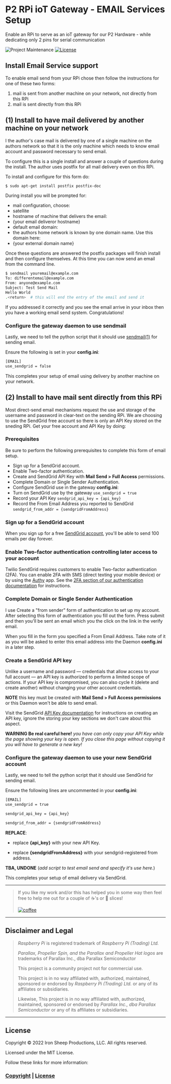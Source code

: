# P2 RPi ioT Gateway - EMAIL Services Setup

Enable an RPi to serve as an ioT gateway for our P2 Hardware - while dedicating only 2 pins for serial communication

![Project Maintenance][maintenance-shield]
[![License][license-shield]](LICENSE)

## Install Email Service support

To enable email send from your RPi chose then follow the instructions for one of these two forms:

1. mail is sent from another machine on your network, not directly from this RPi
1. mail is sent directly from this RPi

## (1) Install to have mail delivered by another machine on your network

I the author's case mail is delivered by one of a single machine on the authors network so that it is the only machine which needs to know email account and password necessary to send email.

To configure this is a single install and answer a couple of questions during the install.  The author uses postfix for all mail delivery even on this RPi.

To install and configure for this form do:

```bash
$ sudo apt-get install postfix postfix-doc
```

During install you will be prompted for:

- mail configuration, choose:
 - satellite
- hostname of machine that delivers the email:
 - {your email deliveror hostname}
- default email domain:
 - the authors home network is known by one domain name. Use this domain here:
 - {your external domain name}

Once these questions are answered the postfix packages will finish install and then configure themselves. At this time you can now send an email from the command line.

```bash
$ sendmail youremail@example.com
To: differentemail@example.com
From: anyone@example.com
Subject: Test Send Mail
Hello World
.<return>  # this will end the entry of the email and send it
```

If you addressed it correctly and you see the email arrive in your inbox then you have a working email send system. Congratulations!

### Configure the gateway daemon to use sendmail

Lastly, we need to tell the python script that it should use [sendmail(1)](http://manpages.ubuntu.com/manpages/trusty/man1/citmail.1.html) for sending email.

Ensure the following is set in your **config.ini**:

```bash
[EMAIL]
use_sendgrid = false
```

This completes your setup of email using delivery by another machine on your network.

## (2) Install to have mail sent directly from this RPi

Most direct-send email mechanisms request the use and storage of the username and password in clear-text on the sending RPi.  We are choosing to use the SendGrid free account so there is only an API Key stored on the sneding RPi.  Get your free account and API Key by doing:

### Prerequisites

Be sure to perform the following prerequisites to complete this form of email setup.

- Sign up for a SendGrid account.
- Enable Two-factor authentication.
- Create and SendGrid API Key with **Mail Send > Full Access** permissions.
- Complete Domain or Single Sender Authentication.
- Configure SendGrid use in the gateway **config.ini**:
 - Turn on SendGrid use by the gateway `use_sendgrid = true`
 - Record your API Key `sendgrid_api_key = {api_key}`
 - Record the From Email Address you reported to SendGrid `sendgrid_from_addr = {sendgridFromAddress}`

### Sign up for a SendGrid account

When you sign up for a free [SendGrid account](https://signup.sendgrid.com/), you'll be able to send 100 emails per day forever.

### Enable Two-factor authentication controlling later access to your account

Twilio SendGrid requires customers to enable Two-factor authentication (2FA). You can enable 2FA with SMS (direct texting your mobile device) or by using the [Authy](https://authy.com/) app. See the [2FA section of our authentication documentation](https://docs.sendgrid.com/ui/account-and-settings/two-factor-authentication) for instructions.

### Complete Domain or Single Sender Authentication

I use Create a "from sender" form of authentication to set up my account. After selecting this form of authentication you fill out the form. Press submit and then you'll be sent an email which you the click on the link in the verify email.

When you fill in the form you specified a From Email Address. Take note of it as you will be asked to enter this email address into the Daemon **config.ini** in a later step.

### Create a SendGrid API key

Unlike a username and password — credentials that allow access to your full account — an API key is authorized to perform a limited scope of actions. If your API key is compromised, you can also cycle it (delete and create another) without changing your other account credentials.

**NOTE** this key must be created with **Mail Send > Full Access permissions** or this Daemon won't be able to send email.

Visit the SendGrid [API Key documentation](https://docs.sendgrid.com/ui/account-and-settings/api-keys) for instructions on creating an API key, ignore the storing your key sections we don't care about this aspect.

**WARNING Be real careful here!** *you have can only copy your API Key while the page showing your key is open. If you close this page without copying it you will have to generate a new key!*

### Configure the gateway daemon to use your new SendGrid account

Lastly, we need to tell the python script that it should use SendGrid for sending email.

Ensure the following lines are uncommented in your **config.ini**:

```bash
[EMAIL]
use_sendgrid = true

sendgrid_api_key = {api_key}

sendgrid_from_addr = {sendgridFromAddress}
```

**REPLACE**:

- replace **{api_key}** with your new API Key.

- replace **{sendgridFromAddress}** with your sendgrid-registered from address.

**TBA, UNDONE** (*add script to test email send and specify it's use here.*)

This completes your setup of email delivery via SendGrid.

---

> If you like my work and/or this has helped you in some way then feel free to help me out for a couple of :coffee:'s or :pizza: slices!
>
> [![coffee](https://www.buymeacoffee.com/assets/img/custom_images/black_img.png)](https://www.buymeacoffee.com/ironsheep)

---

## Disclaimer and Legal

> *Raspberry Pi* is registered trademark of *Raspberry Pi (Trading) Ltd.*
>
> *Parallax, Propeller Spin, and the Parallax and Propeller Hat logos* are trademarks of Parallax Inc., dba Parallax Semiconductor
>
> This project is a community project not for commercial use.
>
> This project is in no way affiliated with, authorized, maintained, sponsored or endorsed by *Raspberry Pi (Trading) Ltd.* or any of its affiliates or subsidiaries.
>
> Likewise, This project is in no way affiliated with, authorized, maintained, sponsored or endorsed by *Parallax Inc., dba Parallax Semiconductor* or any of its affiliates or subsidiaries.

---

## License

Copyright © 2022 Iron Sheep Productions, LLC. All rights reserved.

Licensed under the MIT License.

Follow these links for more information:

### [Copyright](copyright) | [License](LICENSE)

[maintenance-shield]: https://img.shields.io/badge/maintainer-stephen%40ironsheep%2ebiz-blue.svg?style=for-the-badge

[marketplace-version]: https://vsmarketplacebadge.apphb.com/version-short/ironsheepproductionsllc.spin2.svg

[marketplace-installs]: https://vsmarketplacebadge.apphb.com/installs-short/ironsheepproductionsllc.spin2.svg

[marketplace-rating]: https://vsmarketplacebadge.apphb.com/rating-short/ironsheepproductionsllc.spin2.svg

[license-shield]: https://camo.githubusercontent.com/bc04f96d911ea5f6e3b00e44fc0731ea74c8e1e9/68747470733a2f2f696d672e736869656c64732e696f2f6769746875622f6c6963656e73652f69616e74726963682f746578742d646976696465722d726f772e7376673f7374796c653d666f722d7468652d6261646765
